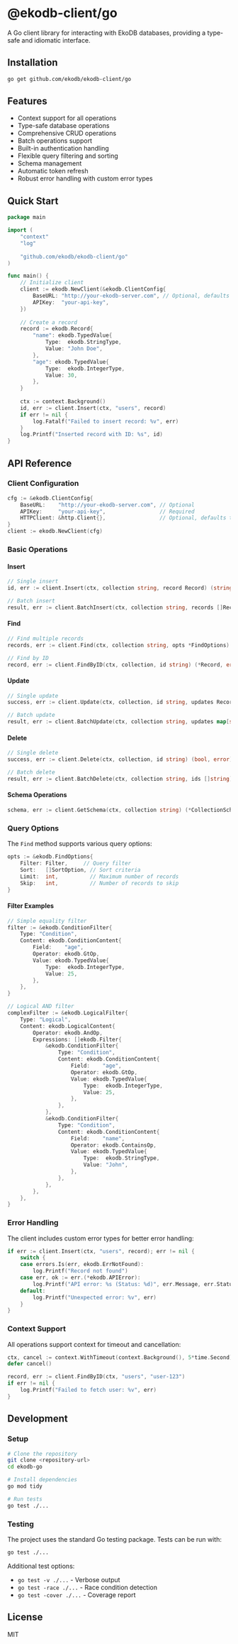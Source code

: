 # @ekodb-client/go

A Go client library for interacting with EkoDB databases, providing a type-safe and idiomatic interface.

## Installation

```bash
go get github.com/ekodb/ekodb-client/go
```

## Features

- Context support for all operations
- Type-safe database operations
- Comprehensive CRUD operations
- Batch operations support
- Built-in authentication handling
- Flexible query filtering and sorting
- Schema management
- Automatic token refresh
- Robust error handling with custom error types

## Quick Start

```go
package main

import (
    "context"
    "log"
    
    "github.com/ekodb/ekodb-client/go"
)

func main() {
    // Initialize client
    client := ekodb.NewClient(&ekodb.ClientConfig{
        BaseURL: "http://your-ekodb-server.com", // Optional, defaults to http://localhost:8080
        APIKey:  "your-api-key",
    })
    
    // Create a record
    record := ekodb.Record{
        "name": ekodb.TypedValue{
            Type:  ekodb.StringType,
            Value: "John Doe",
        },
        "age": ekodb.TypedValue{
            Type:  ekodb.IntegerType,
            Value: 30,
        },
    }
    
    ctx := context.Background()
    id, err := client.Insert(ctx, "users", record)
    if err != nil {
        log.Fatalf("Failed to insert record: %v", err)
    }
    log.Printf("Inserted record with ID: %s", id)
}
```

## API Reference

### Client Configuration

```go
cfg := &ekodb.ClientConfig{
    BaseURL:    "http://your-ekodb-server.com", // Optional
    APIKey:     "your-api-key",                 // Required
    HTTPClient: &http.Client{},                 // Optional, defaults to http.DefaultClient
}
client := ekodb.NewClient(cfg)
```

### Basic Operations

#### Insert

```go
// Single insert
id, err := client.Insert(ctx, collection string, record Record) (string, error)

// Batch insert
result, err := client.BatchInsert(ctx, collection string, records []Record) (*BatchInsertResponse, error)
```

#### Find

```go
// Find multiple records
records, err := client.Find(ctx, collection string, opts *FindOptions) ([]Record, error)

// Find by ID
record, err := client.FindByID(ctx, collection, id string) (*Record, error)
```

#### Update

```go
// Single update
success, err := client.Update(ctx, collection, id string, updates Record) (bool, error)

// Batch update
result, err := client.BatchUpdate(ctx, collection string, updates map[string]Record) (*BatchUpdateResponse, error)
```

#### Delete

```go
// Single delete
success, err := client.Delete(ctx, collection, id string) (bool, error)

// Batch delete
result, err := client.BatchDelete(ctx, collection string, ids []string) (*BatchDeleteResponse, error)
```

#### Schema Operations

```go
schema, err := client.GetSchema(ctx, collection string) (*CollectionSchema, error)
```

### Query Options

The `Find` method supports various query options:

```go
opts := &ekodb.FindOptions{
    Filter: Filter,     // Query filter
    Sort:   []SortOption, // Sort criteria
    Limit:  int,          // Maximum number of records
    Skip:   int,          // Number of records to skip
}
```

#### Filter Examples

```go
// Simple equality filter
filter := &ekodb.ConditionFilter{
    Type: "Condition",
    Content: ekodb.ConditionContent{
        Field:    "age",
        Operator: ekodb.GtOp,
        Value: ekodb.TypedValue{
            Type:  ekodb.IntegerType,
            Value: 25,
        },
    },
}

// Logical AND filter
complexFilter := &ekodb.LogicalFilter{
    Type: "Logical",
    Content: ekodb.LogicalContent{
        Operator: ekodb.AndOp,
        Expressions: []ekodb.Filter{
            &ekodb.ConditionFilter{
                Type: "Condition",
                Content: ekodb.ConditionContent{
                    Field:    "age",
                    Operator: ekodb.GtOp,
                    Value: ekodb.TypedValue{
                        Type:  ekodb.IntegerType,
                        Value: 25,
                    },
                },
            },
            &ekodb.ConditionFilter{
                Type: "Condition",
                Content: ekodb.ConditionContent{
                    Field:    "name",
                    Operator: ekodb.ContainsOp,
                    Value: ekodb.TypedValue{
                        Type:  ekodb.StringType,
                        Value: "John",
                    },
                },
            },
        },
    },
}
```

### Error Handling

The client includes custom error types for better error handling:

```go
if err := client.Insert(ctx, "users", record); err != nil {
    switch {
    case errors.Is(err, ekodb.ErrNotFound):
        log.Printf("Record not found")
    case err, ok := err.(*ekodb.APIError):
        log.Printf("API error: %s (Status: %d)", err.Message, err.StatusCode)
    default:
        log.Printf("Unexpected error: %v", err)
    }
}
```

### Context Support

All operations support context for timeout and cancellation:

```go
ctx, cancel := context.WithTimeout(context.Background(), 5*time.Second)
defer cancel()

record, err := client.FindByID(ctx, "users", "user-123")
if err != nil {
    log.Printf("Failed to fetch user: %v", err)
}
```

## Development

### Setup

```bash
# Clone the repository
git clone <repository-url>
cd ekodb-go

# Install dependencies
go mod tidy

# Run tests
go test ./...
```

### Testing

The project uses the standard Go testing package. Tests can be run with:

```bash
go test ./...
```

Additional test options:

- `go test -v ./...` - Verbose output
- `go test -race ./...` - Race condition detection
- `go test -cover ./...` - Coverage report

## License

MIT
